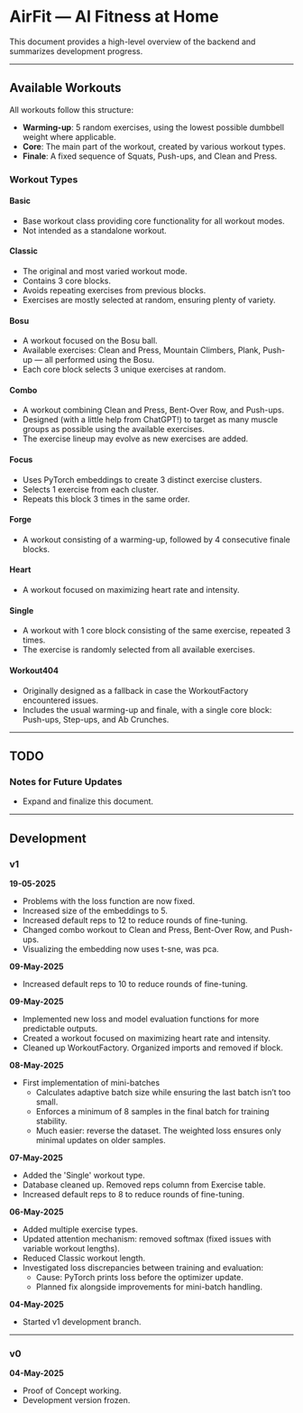 # AirFit — AI Fitness at Home

This document provides a high-level overview of the backend and summarizes development progress.

---

## Available Workouts

All workouts follow this structure:
- **Warming-up**: 5 random exercises, using the lowest possible dumbbell weight where applicable.
- **Core**: The main part of the workout, created by various workout types.
- **Finale**: A fixed sequence of Squats, Push-ups, and Clean and Press.

### Workout Types

#### Basic
- Base workout class providing core functionality for all workout modes.
- Not intended as a standalone workout.

#### Classic
- The original and most varied workout mode.
- Contains 3 core blocks.
- Avoids repeating exercises from previous blocks.
- Exercises are mostly selected at random, ensuring plenty of variety.

#### Bosu
- A workout focused on the Bosu ball.
- Available exercises: Clean and Press, Mountain Climbers, Plank, Push-up — all performed using the Bosu.
- Each core block selects 3 unique exercises at random.

#### Combo
- A workout combining Clean and Press, Bent-Over Row, and Push-ups.
- Designed (with a little help from ChatGPT!) to target as many muscle groups as possible using the available exercises.
- The exercise lineup may evolve as new exercises are added.

#### Focus
- Uses PyTorch embeddings to create 3 distinct exercise clusters.
- Selects 1 exercise from each cluster.
- Repeats this block 3 times in the same order.

#### Forge
- A workout consisting of a warming-up, followed by 4 consecutive finale blocks.

#### Heart
- A workout focused on maximizing heart rate and intensity.

#### Single
- A workout with 1 core block consisting of the same exercise, repeated 3 times. 
- The exercise is randomly selected from all available exercises.

#### Workout404
- Originally designed as a fallback in case the WorkoutFactory encountered issues.
- Includes the usual warming-up and finale, with a single core block: Push-ups, Step-ups, and Ab Crunches.

---

## TODO

### Notes for Future Updates
- Expand and finalize this document.

---

## Development

### v1

**19-05-2025**
- Problems with the loss function are now fixed.
- Increased size of the embeddings to 5.
- Increased default reps to 12 to reduce rounds of fine-tuning.
- Changed combo workout to Clean and Press, Bent-Over Row, and Push-ups.
- Visualizing the embedding now uses t-sne, was pca.

**09-May-2025**
- Increased default reps to 10 to reduce rounds of fine-tuning.

**09-May-2025**
- Implemented new loss and model evaluation functions for more predictable outputs.
- Created a workout focused on maximizing heart rate and intensity.
- Cleaned up WorkoutFactory. Organized imports and removed if block.

**08-May-2025**
- First implementation of mini-batches
  - Calculates adaptive batch size while ensuring the last batch isn’t too small.
  - Enforces a minimum of 8 samples in the final batch for training stability.
  - Much easier: reverse the dataset. The weighted loss ensures only minimal updates on older samples.

**07-May-2025**
- Added the 'Single' workout type.
- Database cleaned up. Removed reps column from Exercise table.
- Increased default reps to 8 to reduce rounds of fine-tuning.

**06-May-2025**
- Added multiple exercise types.
- Updated attention mechanism: removed softmax (fixed issues with variable workout lengths).
- Reduced Classic workout length.
- Investigated loss discrepancies between training and evaluation:
  - Cause: PyTorch prints loss before the optimizer update.
  - Planned fix alongside improvements for mini-batch handling.

**04-May-2025**
- Started v1 development branch.

---

### v0

**04-May-2025**
- Proof of Concept working.
- Development version frozen.
